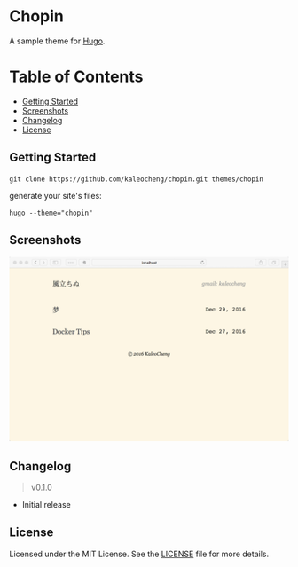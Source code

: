 # Chopin

A sample theme for  [Hugo](http://gohugo.io).



# Table of Contents

* [Getting Started](#getting-started)
* [Screenshots](#screenshots)
* [Changelog](#changelog)
* [License](#license)

## Getting Started 

````
git clone https://github.com/kaleocheng/chopin.git themes/chopin
````

generate your site's files:

````shell
hugo --theme="chopin"
````

## Screenshots

<img src="images/screenshot.png">

## Changelog

> v0.1.0

* Initial release

## License

Licensed under the MIT License. See the [LICENSE](https://github.com/fuegowolf/cocoa-eh-hugo-theme/blob/master/LICENSE.md) file for more details.